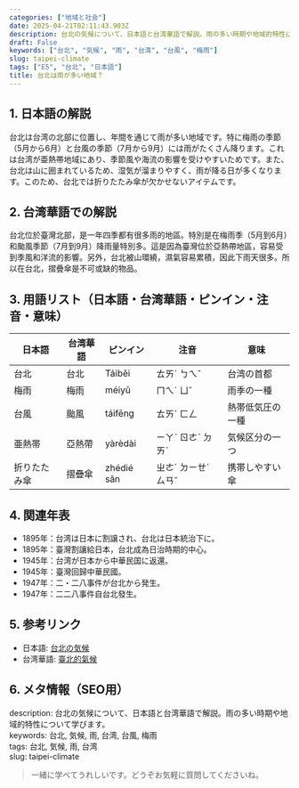 ```yaml
---
categories: ["地域と社会"]
date: 2025-04-21T02:11:43.903Z
description: 台北の気候について、日本語と台湾華語で解説。雨の多い時期や地域的特性について学びます。
draft: False
keywords: ["台北", "気候", "雨", "台湾", "台風", "梅雨"]
slug: taipei-climate
tags: ["E5", "台北", "日本語"]
title: 台北は雨が多い地域？
---
```




## 1. 日本語の解説  
台北は台湾の北部に位置し、年間を通じて雨が多い地域です。特に梅雨の季節（5月から6月）と台風の季節（7月から9月）には雨がたくさん降ります。これは台湾が亜熱帯地域にあり、季節風や海流の影響を受けやすいためです。また、台北は山に囲まれているため、湿気が溜まりやすく、雨が降る日が多くなります。このため、台北では折りたたみ傘が欠かせないアイテムです。

## 2. 台湾華語での解説  
台北位於臺灣北部，是一年四季都有很多雨的地區。特別是在梅雨季（5月到6月）和颱風季節（7月到9月）降雨量特別多。這是因為臺灣位於亞熱帶地區，容易受到季風和洋流的影響。另外，台北被山環繞，濕氣容易累積，因此下雨天很多。所以在台北，摺疊傘是不可或缺的物品。

## 3. 用語リスト（日本語・台湾華語・ピンイン・注音・意味）  

| 日本語     | 台湾華語      | ピンイン      | 注音    | 意味           |
|------------|--------------|---------------|---------|----------------|
| 台北       | 台北         | Táiběi        | ㄊㄞˊ ㄅㄟˇ  | 台湾の首都       |
| 梅雨       | 梅雨         | méiyǔ         | ㄇㄟˊ ㄩˇ   | 雨季の一種      |
| 台風       | 颱風         | táifēng       | ㄊㄞˊ ㄈㄥ   | 熱帯低気圧の一種|
| 亜熱帯     | 亞熱帶       | yàrèdài       | ㄧㄚˋ ㄖㄜˋ ㄉㄞˋ | 気候区分の一つ  |
| 折りたたみ傘 | 摺疊傘      | zhédié sǎn    | ㄓㄜˊ ㄉㄧㄝˊ ㄙㄢˇ | 携帯しやすい傘  |

## 4. 関連年表  

- 1895年：台湾は日本に割譲され、台北は日本統治下に。
- 1895年：臺灣割讓給日本，台北成為日治時期的中心。
- 1945年：台湾が日本から中華民国に返還。
- 1945年：臺灣回歸中華民國。
- 1947年：二・二八事件が台北から発生。
- 1947年：二二八事件自台北發生。

## 5. 参考リンク  

- 日本語: [台北の気候](https://ja.wikipedia.org/wiki/%E5%8F%B0%E5%8C%97%E3%81%AE%E6%B0%97%E5%80%99)
- 台湾華語: [臺北的氣候](https://zh.wikipedia.org/wiki/%E8%87%BA%E5%8C%97%E5%B8%82%E4%B9%8B%E6%B0%A3%E5%80%99)

## 6. メタ情報（SEO用）  
description: 台北の気候について、日本語と台湾華語で解説。雨の多い時期や地域的特性について学びます。  
keywords: 台北, 気候, 雨, 台湾, 台風, 梅雨  
tags: 台北, 気候, 雨, 台湾  
slug: taipei-climate  

> 一緒に学べてうれしいです。どうぞお気軽に質問してくださいね。
